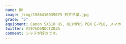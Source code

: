 ```yaml
---
name: 榊
image: /img/1586416039075-石井日菜.jpg
grade: "5"
equipment: Canon SX610 HS, OLYMPUS PEN E-PL8, スマホ
twitter: Vt97kD6NOCfZD3A
comment: シャチが好きです。
---
```

